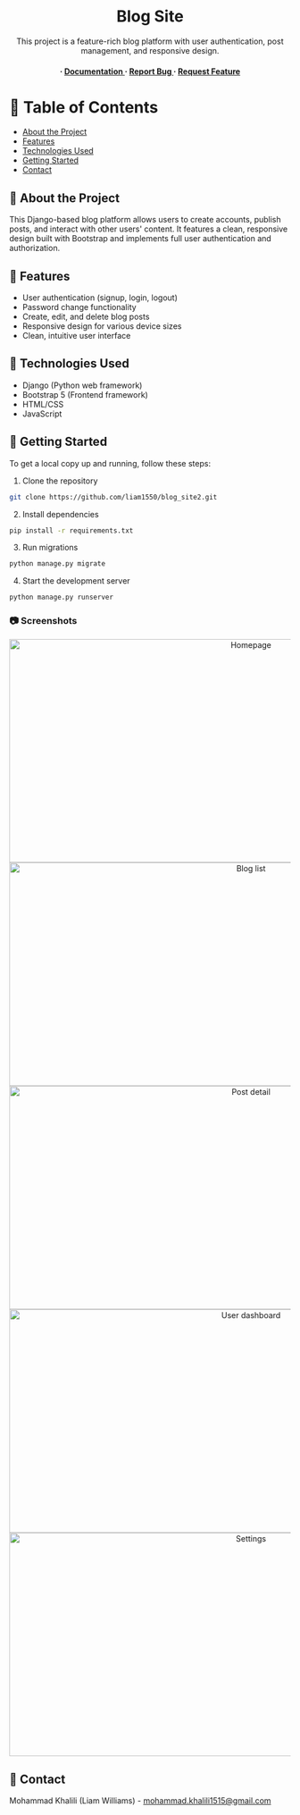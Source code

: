 <div align='center'>

<h1>Blog Site</h1>
<p>This project is a feature-rich blog platform with user authentication, post management, and responsive design.</p>

<h4> <span> · </span> <a href="https://github.com/liam1550/blog_site2/blob/master/README.md"> Documentation </a> <span> · </span> <a href="https://github.com/liam1550/blog_site2/issues"> Report Bug </a> <span> · </span> <a href="https://github.com/liam1550/blog_site2/issues"> Request Feature </a> </h4>

</div>

# :notebook_with_decorative_cover: Table of Contents

- [About the Project](#star2-about-the-project)
- [Features](#dart-features)
- [Technologies Used](#space_invader-technologies-used)
- [Getting Started](#toolbox-getting-started)
- [Contact](#handshake-contact)

## :star2: About the Project

This Django-based blog platform allows users to create accounts, publish posts, and interact with other users' content. It features a clean, responsive design built with Bootstrap and implements full user authentication and authorization.

## :dart: Features

- User authentication (signup, login, logout)
- Password change functionality
- Create, edit, and delete blog posts
- Responsive design for various device sizes
- Clean, intuitive user interface

## :space_invader: Technologies Used

- Django (Python web framework)
- Bootstrap 5 (Frontend framework)
- HTML/CSS
- JavaScript

## :toolbox: Getting Started

To get a local copy up and running, follow these steps:

1. Clone the repository
```bash
git clone https://github.com/liam1550/blog_site2.git
```

2. Install dependencies
```bash
pip install -r requirements.txt
```

3. Run migrations
```bash
python manage.py migrate
```

4. Start the development server
```bash
python manage.py runserver
```

### :camera: Screenshots

<div align="center">
  <img src="https://github.com/liam1550/blog_site2/blob/main/img%20project/1.png" alt="Homepage" width="850" height="400" />
  <img src="https://github.com/liam1550/blog_site2/blob/main/img%20project/2.png" alt="Blog list" width="850" height="400" />
  <img src="https://github.com/liam1550/blog_site2/blob/main/img%20project/3.png" alt="Post detail" width="850" height="400" />
  <img src="https://github.com/liam1550/blog_site2/blob/main/img%20project/4.png" alt="User dashboard" width="850" height="400" />
  <img src="https://github.com/liam1550/blog_site2/blob/main/img%20project/5.png" alt="Settings" width="850" height="400" />
</div>

## :handshake: Contact

Mohammad Khalili (Liam Williams) - mohammad.khalili1515@gmail.com

